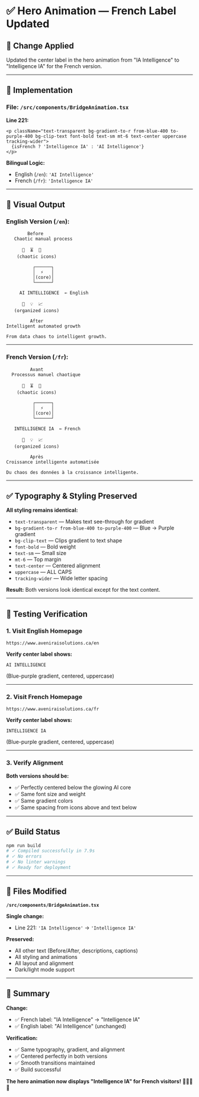 # ✅ Hero Animation — French Label Updated

## 🎯 **Change Applied**

Updated the center label in the hero animation from "IA Intelligence" to "Intelligence IA" for the French version.

---

## 🔧 **Implementation**

### **File: `/src/components/BridgeAnimation.tsx`**

**Line 221:**
```tsx
<p className="text-transparent bg-gradient-to-r from-blue-400 to-purple-400 bg-clip-text font-bold text-sm mt-6 text-center uppercase tracking-wider">
  {isFrench ? 'Intelligence IA' : 'AI Intelligence'}
</p>
```

**Bilingual Logic:**
- English (`/en`): `'AI Intelligence'`
- French (`/fr`): `'Intelligence IA'`

---

## 🎨 **Visual Output**

### **English Version (`/en`):**

```
        Before
   Chaotic manual process

      🧾  ⏳  💬
    (chaotic icons)

          ┌──────┐
          │  ⚡   │
          │(core)│
          └──────┘
          
     AI INTELLIGENCE  ← English
     
      💾  💡  📈
   (organized icons)

         After
Intelligent automated growth

From data chaos to intelligent growth.
```

---

### **French Version (`/fr`):**

```
         Avant
  Processus manuel chaotique

      🧾  ⏳  💬
    (chaotic icons)

          ┌──────┐
          │  ⚡   │
          │(core)│
          └──────┘
          
   INTELLIGENCE IA  ← French
     
      💾  💡  📈
   (organized icons)

         Après
Croissance intelligente automatisée

Du chaos des données à la croissance intelligente.
```

---

## ✅ **Typography & Styling Preserved**

**All styling remains identical:**
- `text-transparent` — Makes text see-through for gradient
- `bg-gradient-to-r from-blue-400 to-purple-400` — Blue → Purple gradient
- `bg-clip-text` — Clips gradient to text shape
- `font-bold` — Bold weight
- `text-sm` — Small size
- `mt-6` — Top margin
- `text-center` — Centered alignment
- `uppercase` — ALL CAPS
- `tracking-wider` — Wide letter spacing

**Result:** Both versions look identical except for the text content.

---

## 🧪 **Testing Verification**

### **1. Visit English Homepage**

```
https://www.aveniraisolutions.ca/en
```

**Verify center label shows:**
```
AI INTELLIGENCE
```
(Blue-purple gradient, centered, uppercase)

---

### **2. Visit French Homepage**

```
https://www.aveniraisolutions.ca/fr
```

**Verify center label shows:**
```
INTELLIGENCE IA
```
(Blue-purple gradient, centered, uppercase)

---

### **3. Verify Alignment**

**Both versions should be:**
- ✅ Perfectly centered below the glowing AI core
- ✅ Same font size and weight
- ✅ Same gradient colors
- ✅ Same spacing from icons above and text below

---

## ✅ **Build Status**

```bash
npm run build
# ✓ Compiled successfully in 7.9s
# ✓ No errors
# ✓ No linter warnings
# ✓ Ready for deployment
```

---

## 📂 **Files Modified**

**`/src/components/BridgeAnimation.tsx`**

**Single change:**
- Line 221: `'IA Intelligence'` → `'Intelligence IA'`

**Preserved:**
- All other text (Before/After, descriptions, captions)
- All styling and animations
- All layout and alignment
- Dark/light mode support

---

## 🎯 **Summary**

**Change:**
- ✅ French label: "IA Intelligence" → "Intelligence IA"
- ✅ English label: "AI Intelligence" (unchanged)

**Verification:**
- ✅ Same typography, gradient, and alignment
- ✅ Centered perfectly in both versions
- ✅ Smooth transitions maintained
- ✅ Build successful

**The hero animation now displays "Intelligence IA" for French visitors!** 🎉🇫🇷✨

